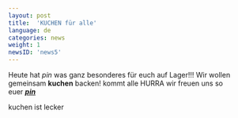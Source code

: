 ```yaml
---
layout: post
title:  'KUCHEN für alle'
language: de
categories: news
weight: 1
newsID: 'news5'
---
```


Heute hat *pin* was ganz besonderes für euch auf Lager!!! Wir wollen gemeinsam **kuchen** backen! kommt alle HURRA wir freuen uns so  
euer [***pin***](http://pin.or.at)

kuchen ist lecker
